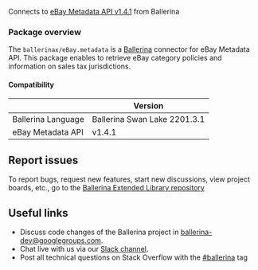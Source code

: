 Connects to [eBay Metadata API v1.4.1](https://developer.ebay.com) from Ballerina

### Package overview
The `ballerinax/eBay.metadata` is a [Ballerina](https://ballerina.io/) connector for eBay Metadata API.
This package enables to retrieve eBay category policies and information on sales tax jurisdictions.

#### Compatibility
|                                   | Version                       |
|-----------------------------------|-------------------------------|
| Ballerina Language                | Ballerina Swan Lake 2201.3.1    |
| eBay Metadata API                 | v1.4.1                        |

## Report issues
To report bugs, request new features, start new discussions, view project boards, etc., go to the [Ballerina Extended Library repository](https://github.com/ballerina-platform/ballerina-extended-library)

## Useful links
- Discuss code changes of the Ballerina project in [ballerina-dev@googlegroups.com](mailto:ballerina-dev@googlegroups.com).
- Chat live with us via our [Slack channel](https://ballerina.io/community/slack/).
- Post all technical questions on Stack Overflow with the [#ballerina](https://stackoverflow.com/questions/tagged/ballerina) tag

